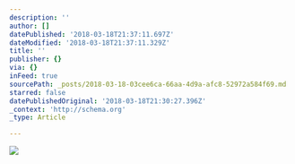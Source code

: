 ```yaml
---
description: ''
author: []
datePublished: '2018-03-18T21:37:11.697Z'
dateModified: '2018-03-18T21:37:11.329Z'
title: ''
publisher: {}
via: {}
inFeed: true
sourcePath: _posts/2018-03-18-03cee6ca-66aa-4d9a-afc8-52972a584f69.md
starred: false
datePublishedOriginal: '2018-03-18T21:30:27.396Z'
_context: 'http://schema.org'
_type: Article

---
```

![](https://the-grid-user-content.s3-us-west-2.amazonaws.com/ea894f95-370d-4685-a050-cdced8aede46.png)